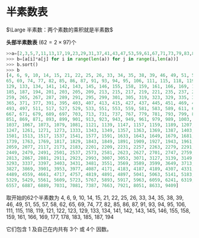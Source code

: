 # 半素数表

$\Large 半素数：两个素数的乘积就是半素数$

**头部半素数表** $(62=2\times 97)$个

~~~python
>>a=[2,3,5,7,11,13,17,19,23,29,31,37,41,43,47,53,59,61,67,71,73,79,83,89,97]
>>> b=[a[i]*a[j] for i in range(len(a)) for j in range(i,len(a))]
>>> b.sort()
>>> b
[4, 6, 9, 10, 14, 15, 21, 22, 25, 26, 33, 34, 35, 38, 39, 46, 49, 51, 55, 57, 58, 62, 
65, 69, 74, 77, 82, 85, 86, 87, 91, 93, 94, 95, 106, 111, 115, 118, 119, 121, 122, 123, 
129, 133, 134, 141, 142, 143, 145, 146, 155, 158, 159, 161, 166, 169, 177, 178, 183, 
185, 187, 194, 201, 203, 205, 209, 213, 215, 217, 219, 221, 235, 237, 247, 249, 253, 
259, 265, 267, 287, 289, 291, 295, 299, 301, 305, 319, 323, 329, 335, 341, 355, 361, 
365, 371, 377, 391, 395, 403, 407, 413, 415, 427, 437, 445, 451, 469, 473, 481, 485, 
493, 497, 511, 517, 527, 529, 533, 551, 553, 559, 581, 583, 589, 611, 623, 629, 649, 
667, 671, 679, 689, 697, 703, 713, 731, 737, 767, 779, 781, 793, 799, 803, 817, 841, 
851, 869, 871, 893, 899, 901, 913, 923, 943, 949, 961, 979, 989, 1003, 1007, 1027, 
1037, 1067, 1073, 1079, 1081, 1121, 1139, 1147, 1157, 1159, 1189, 1207, 1219, 1241, 
1247, 1261, 1271, 1273, 1333, 1343, 1349, 1357, 1363, 1369, 1387, 1403, 1411, 1457, 
1501, 1513, 1517, 1537, 1541, 1577, 1591, 1633, 1643, 1649, 1679, 1681, 1691, 1711, 
1739, 1763, 1769, 1817, 1829, 1843, 1849, 1891, 1909, 1927, 1943, 1961, 2021, 2047, 
2059, 2077, 2117, 2173, 2183, 2201, 2209, 2231, 2257, 2263, 2279, 2291, 2407, 2419, 
2449, 2479, 2491, 2501, 2537, 2573, 2581, 2623, 2627, 2701, 2747, 2759, 2773, 2809, 
2813, 2867, 2881, 2911, 2923, 2993, 3007, 3053, 3071, 3127, 3139, 3149, 3233, 3239, 
3293, 3337, 3397, 3403, 3431, 3481, 3551, 3569, 3589, 3599, 3649, 3713, 3721, 3763, 
3827, 3869, 3901, 3953, 3977, 4087, 4171, 4183, 4187, 4189, 4307, 4331, 4399, 4453, 
4489, 4559, 4661, 4717, 4757, 4819, 4891, 4897, 5041, 5063, 5141, 5183, 5251, 5293, 
5329, 5429, 5561, 5609, 5723, 5767, 5893, 5917, 5963, 6059, 6241, 6319, 6497, 6499, 
6557, 6887, 6889, 7031, 7081, 7387, 7663, 7921, 8051, 8633, 9409]
~~~

取开始的62个半素数为
4, 6, 9, 10, 14, 15, 21, 22, 25, 26, 33, 34, 35, 38, 39, 46, 49, 51, 55, 57, 58, 62, 
65, 69, 74, 77, 82, 85, 86, 87, 91, 93, 94, 95, 106, 111, 115, 118, 119, 121, 122, 123, 
129, 133, 134, 141, 142, 143, 145, 146, 155, 158, 159, 161, 166, 169, 177, 178, 183, 
185, 187, 194

它们包含 1 及自己在内共有 3个 或 4个 因数。